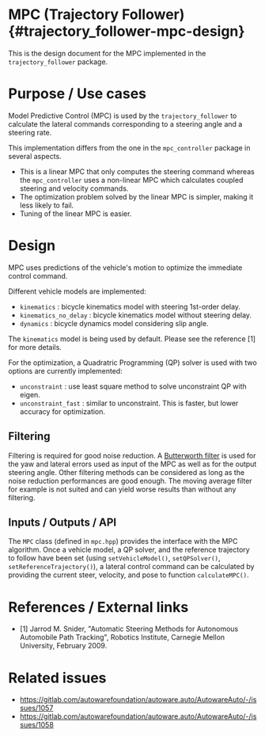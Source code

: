 MPC (Trajectory Follower) {#trajectory_follower-mpc-design}
===========

This is the design document for the MPC implemented in the `trajectory_follower` package.

# Purpose / Use cases
<!-- Required -->
<!-- Things to consider:
    - Why did we implement this feature? -->
Model Predictive Control (MPC) is used by the `trajectory_follower`
to calculate the lateral commands corresponding to a steering angle and a steering rate.

This implementation differs from the one in the `mpc_controller` package in several aspects.
- This is a linear MPC that only computes the steering command whereas
the `mpc_controller` uses a non-linear MPC which calculates coupled steering and velocity commands.
- The optimization problem solved by the linear MPC is simpler, making it less likely to fail.
- Tuning of the linear MPC is easier.

# Design
<!-- Required -->
<!-- Things to consider:
    - How does it work? -->
MPC uses predictions of the vehicle's motion to optimize the immediate control command.

Different vehicle models are implemented:
- `kinematics` : bicycle kinematics model with steering 1st-order delay.
- `kinematics_no_delay` : bicycle kinematics model without steering delay.
- `dynamics` : bicycle dynamics model considering slip angle.

The `kinematics` model is being used by default. Please see the reference [1] for more details.


For the optimization, a Quadratric Programming (QP) solver is used
with two options are currently implemented:
- `unconstraint` : use least square method to solve unconstraint QP with eigen.
- `unconstraint_fast` : similar to unconstraint. This is faster, but lower accuracy for optimization.

## Filtering

Filtering is required for good noise reduction.
A [Butterworth filter](https://en.wikipedia.org/wiki/Butterworth_filter) is used for the yaw and lateral errors used as input of the MPC as well as for
the output steering angle.
Other filtering methods can be considered as long as the noise reduction performances are good
enough.
The moving average filter for example is not suited and can yield worse results than without any
filtering.

## Inputs / Outputs / API
<!-- Required -->
<!-- Things to consider:
    - How do you use the package / API? -->
The `MPC` class (defined in `mpc.hpp`) provides the interface with the MPC algorithm.
Once a vehicle model, a QP solver, and the reference trajectory to follow have been set
(using `setVehicleModel()`, `setQPSolver()`, `setReferenceTrajectory()`), a lateral control command
can be calculated by providing the current steer, velocity, and pose to function `calculateMPC()`.

# References / External links
<!-- Optional -->
- [1] Jarrod M. Snider, "Automatic Steering Methods for Autonomous Automobile Path Tracking",
Robotics Institute, Carnegie Mellon University, February 2009.

# Related issues
<!-- Required -->
- https://gitlab.com/autowarefoundation/autoware.auto/AutowareAuto/-/issues/1057
- https://gitlab.com/autowarefoundation/autoware.auto/AutowareAuto/-/issues/1058
